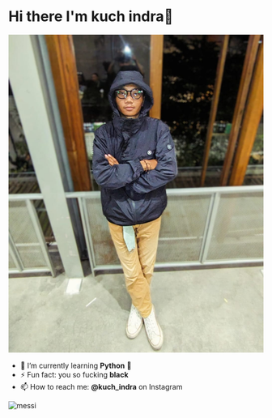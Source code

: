 # Hi there I'm kuch indra👋

![indra](images/IMG-20250503-WA0041.jpg)

<!--
**indra-bit/indra-bit** is a ✨ _special_ ✨ repository because its `README.md` (this file) appears on your GitHub profile.

Here are some ideas to get you started:

- 🔭 I’m currently working on ...
- 🌱 I’m currently learning ...
- 👯 I’m looking to collaborate on ...
- 🤔 I’m looking for help with ...
- 💬 Ask me about ...
- 📫 How to reach me: ...
- 😄 Pronouns: ...
- ⚡ Fun fact: ...
-->
- 🌱 I’m currently learning **Python** 🐍
- ⚡ Fun fact: you so fucking **black**
- 📫 How to reach me: **@kuch_indra** on Instagram


![messi](https://media4.giphy.com/media/v1.Y2lkPTc5MGI3NjExdnliNTJyc2o5YTBtc2t2bWg5ZGVxYmFmajB0MGh3dWdrZTh6MnlqdSZlcD12MV9pbnRlcm5hbF9naWZfYnlfaWQmY3Q9Zw/TjAcxImn74uoDYVxFl/giphy.gif)